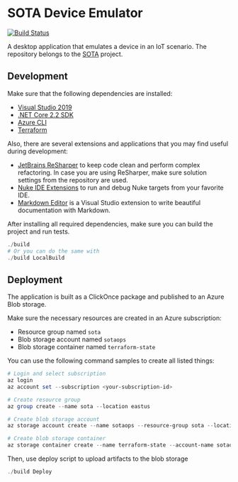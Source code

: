 # SOTA Device Emulator

[![Build Status](https://dev.azure.com/SofteqDevelopment/SOTA/_apis/build/status/Device%20Emulator?branchName=develop)](https://dev.azure.com/SofteqDevelopment/SOTA/_build/latest?definitionId=49&branchName=develop)

A desktop application that emulates a device in an IoT scenario. The repository belongs to the [SOTA](https://portal.softeq.com/display/SOTA) project.

## Development

Make sure that the following dependencies are installed:

* [Visual Studio 2019](https://visualstudio.microsoft.com/downloads/)
* [.NET Core 2.2 SDK](https://dotnet.microsoft.com/download/dotnet-core)
* [Azure CLI](https://docs.microsoft.com/en-us/cli/azure)
* [Terraform](https://chocolatey.org/packages/terraform)

Also, there are several extensions and applications that you may find useful during development:

* [JetBrains ReSharper](https://www.jetbrains.com/resharper) to keep code clean and perform complex refactoring. In case you are using ReSharper, make sure solution settings from the repository are used.
* [Nuke IDE Extensions](https://nuke.build/docs/running-builds/from-ides.html) to run and debug Nuke targets from your favorite IDE.
* [Markdown Editor](https://marketplace.visualstudio.com/items?itemName=MadsKristensen.MarkdownEditor) is a Visual Studio extension to write beautiful documentation with Markdown.

After installing all required dependencies, make sure you can build the project and run tests.

```powershell
./build
# Or you can do the same with
./build LocalBuild
```

## Deployment

The application is built as a ClickOnce package and published to an Azure Blob storage.

Make sure the necessary resources are created in an Azure subscription:

* Resource group named `sota`
* Blob storage account named `sotaops`
* Blob storage container named `terraform-state`

You can use the following command samples to create all listed things:

```powershell
# Login and select subscription
az login
az account set --subscription <your-subscription-id>

# Create resource group
az group create --name sota --location eastus

# Create blob storage account
az storage account create --name sotaops --resource-group sota --location eastus --sku Standard_LRS

# Create blob storage container
az storage container create --name terraform-state --account-name sotaops
```

Then, use deploy script to upload artifacts to the blob storage

```powershell
./build Deploy
```
